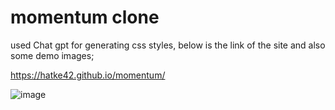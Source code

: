# momentum clone

used Chat gpt for generating css styles, below is the link of the site and also some demo images;

https://hatke42.github.io/momentum/


![image](https://user-images.githubusercontent.com/28193939/222921758-740eaf0f-bc36-4e5f-815c-6512102a19dd.png)
